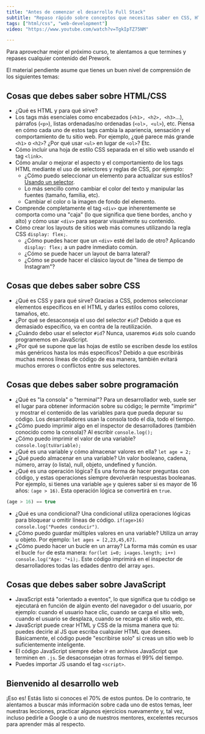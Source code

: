 ```yaml
---
title: "Antes de comenzar el desarrollo Full Stack"
subtitle: "Repaso rápido sobre conceptos que necesitas saber en CSS, HTML y JS antes de iniciar el curso de Desarrollo Full Stack"
tags: ["html/css", "web-development"]
video: "https://www.youtube.com/watch?v=TgkIpTZ75NM"

---
```


Para aprovechar mejor el próximo curso, te alentamos a que termines y repases cualquier contenido del Prework.

El material pendiente asume que tienes un buen nivel de comprensión de los siguientes temas:

## Cosas que debes saber sobre HTML/CSS

- ¿Qué es HTML y para qué sirve?
- Los tags más esenciales como encabezados (`<h1>, <h2>, <h3>`...), párrafos (`<p>`), listas ordenadas/no ordenadas (`<ol>, <ul>`), etc. Piensa en cómo cada uno de estos tags cambia la apariencia, sensación y el comportamiento de tu sitio web. Por ejemplo, ¿qué parece más grande `<h1>` o `<h2>`? ¿Por qué usar `<ul>` en lugar de `<ol>`? Etc.
- Cómo incluir una hoja de estilo CSS separada en el sitio web usando el tag `<link>`.
- Cómo anular o mejorar el aspecto y el comportamiento de los tags HTML mediante el uso de selectores y reglas de CSS, por ejemplo:
  - ¿Cómo puedo seleccionar un elemento para actualizar sus estilos? [Usando un selector](https://4geeks.com/es/lesson/what-is-css-learn-css-es#pero-que-es-un-selector).
  - Lo más sencillo como cambiar el color del texto y manipular las fuentes (tamaño, familia, etc).
  - Cambiar el color o la imagen de fondo del elemento.
- Comprende completamente el tag `<div>` que inherentemente se comporta como una "caja" (lo que significa que tiene bordes, ancho y alto) y cómo usar `<div>` para separar visualmente su contenido.
- Cómo crear los layouts de sitios web más comunes utilizando la regla CSS `display: flex;`.
  - ¿Cómo puedes hacer que un `<div>` esté del lado de otro? Aplicando `display: flex;` a un padre inmediato común.
  - ¿Cómo se puede hacer un layout de barra lateral?
  - ¿Cómo se puede hacer el clásico layout de "línea de tiempo de Instagram"?

## Cosas que debes saber sobre CSS

- ¿Qué es CSS y para qué sirve? Gracias a CSS, podemos seleccionar elementos específicos en el HTML y darles estilos como colores, tamaños, etc.
- ¿Por qué se desaconseja el uso del selector `#id`? Debido a que es demasiado específico, va en contra de la reutilización.
- ¿Cuándo debo usar el selector `#id`? Nunca, usaremos `#id`s solo cuando programemos en JavaScript.
- ¿Por qué se supone que las hojas de estilo se escriben desde los estilos más genéricos hasta los más específicos? Debido a que escribirás muchas menos líneas de código de esa manera, también evitará muchos errores o conflictos entre sus selectores.

## Cosas que debes saber sobre programación

- ¿Qué es "la consola" o "terminal"? Para un desarrollador web, suele ser el lugar para obtener información sobre su código; le permite "imprimir" y mostrar el contenido de las variables para que pueda depurar su código. Los desarrolladores usan la consola todo el día, todo el tiempo.
- ¿Cómo puedo imprimir algo en el inspector de desarrolladores (también conocido como la consola)? Al escribir `console.log();`
- ¿Cómo puedo imprimir el valor de una variable? `console.log(tuVariable);`
- ¿Qué es una variable y cómo almacenar valores en ella? `let age = 2;`
- ¿Qué puedo almacenar en una variable? Un valor booleano, cadena, número, array (o lista), null, objeto, undefined y función.
- ¿Qué es una operación lógica? Es una forma de hacer preguntas con código, y estas operaciones siempre devolverán respuestas booleanas. Por ejemplo, si tienes una variable `age` y quieres saber si es mayor de 16 años: `(age > 16)`. Esta operación lógica se convertirá en `true`.

```js
(age > 16) == true
```

- ¿Qué es una condicional? Una condicional utiliza operaciones lógicas para bloquear u omitir líneas de código. `if(age>16) console.log("Puedes conducir")`.
- ¿Cómo puedo guardar múltiples valores en una variable? Utiliza un array u objeto. Por ejemplo: `let ages = [2,23,45,67]`.
- ¿Cómo puedo hacer un bucle en un array? La forma más común es usar el bucle `for` de esta manera: `for(let i=0; i<ages.length; i++) console.log("Age: "+i);`. Este código imprimirá en el inspector de desarrolladores todas las edades dentro del array `ages`.

## Cosas que debes saber sobre JavaScript

- JavaScript está "orientado a eventos", lo que significa que tu código se ejecutará en función de algún evento del navegador o del usuario, por ejemplo: cuando el usuario hace clic, cuando se carga el sitio web, cuando el usuario se desplaza, cuando se recarga el sitio web, etc.
- JavaScript puede crear HTML y CSS de la misma manera que tú: puedes decirle al JS que escriba cualquier HTML que desees. Básicamente, el código puede "escribirse solo" si creas un sitio web lo suficientemente inteligente.
- El código JavaScript siempre debe ir en archivos JavaScript que terminen en `.js`. Se desaconsejan otras formas el 99% del tiempo.
- Puedes importar JS usando el tag `<script>`.

## Bienvenido al desarrollo web

¡Eso es! Estás listo si conoces el 70% de estos puntos. De lo contrario, te alentamos a buscar más información sobre cada uno de estos temas, leer nuestras lecciones, practicar algunos ejercicios nuevamente y, tal vez, incluso pedirle a Google o a uno de nuestros mentores, excelentes recursos para aprender más al respecto.
